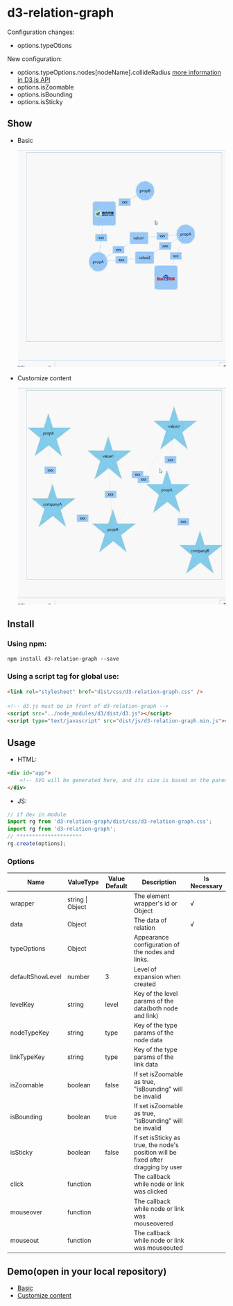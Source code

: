 # d3-relation-graph

Configuration changes:

-   options.typeOtions

New configuration:

-   options.typeOptions.nodes[nodeName].collideRadius [more information in D3.js API](https://github.com/d3/d3-force/blob/master/README.md#collide_radius)
-   options.isZoomable
-   options.isBounding
-   options.isSticky

## Show

-   Basic

    <p>
        <img style="width:500px;height:500px;" src="https://raw.githubusercontent.com/Duncanxyz/d3-relation-graph/master/demo/basic.gif" alt="show">
    </p>

-   Customize content
    <p>
        <img style="width:500px;height:500px;" src="https://raw.githubusercontent.com/Duncanxyz/d3-relation-graph/master/demo/customize-content.gif" alt="show">
    </p>

## Install

### Using npm:

```
npm install d3-relation-graph --save
```

### Using a script tag for global use:

```html
<link rel="stylesheet" href="dist/css/d3-relation-graph.css" />

<!-- d3.js must be in front of d3-relation-graph -->
<script src="../node_modules/d3/dist/d3.js"></script>
<script type="text/javascript" src="dist/js/d3-relation-graph.min.js"></script>
```

## Usage

-   HTML:

```html
<div id="app">
    <!-- SVG will be generated here, and its size is based on the parent element -->
</div>
```

-   JS:

```js
// if dev in module
import rg from 'd3-relation-graph/dist/css/d3-relation-graph.css';
import rg from 'd3-relation-graph';
// *********************
rg.create(options);
```

### Options

| Name             | ValueType        | Value Default | Description                                                                       | Is Necessary |
| ---------------- | ---------------- | ------------- | --------------------------------------------------------------------------------- | ------------ |
| wrapper          | string \| Object |               | The element wrapper's id or Object                                                | √            |
| data             | Object           |               | The data of relation                                                              | √            |
| typeOptions      | Object           |               | Appearance configuration of the nodes and links.                                  |              |
| defaultShowLevel | number           | 3             | Level of expansion when created                                                   |              |
| levelKey         | string           | level         | Key of the level params of the data(both node and link)                           |              |
| nodeTypeKey      | string           | type          | Key of the type params of the node data                                           |              |
| linkTypeKey      | string           | type          | Key of the type params of the link data                                           |              |
| isZoomable       | boolean          | false         | If set isZoomable as true, "isBounding" will be invalid                           |              |
| isBounding       | boolean          | true          | If set isZoomable as true, "isBounding" will be invalid                           |              |
| isSticky         | boolean          | false         | If set isSticky as true, the node's position will be fixed after dragging by user |              |
| click            | function         |               | The callback while node or link was clicked                                       |              |
| mouseover        | function         |               | The callback while node or link was mouseovered                                   |              |
| mouseout         | function         |               | The callback while node or link was mouseouted                                    |              |

## Demo(open in your local repository)

-   [Basic]("./demo/basic.html")
-   [Customize content]("./demo/customize-content.html")
